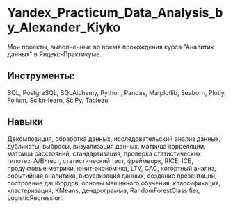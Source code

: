 # Yandex_Practicum_Data_Analysis_by_Alexander_Kiyko
Мои проекты, выполненные во время прохождения курса "Аналитик данных" в Яндекс-Практикуме.

## Инструменты:         
SQL, PostgreSQL, SQLAlchemy, Python, Pandas, Matplotlib, Seaborn, Plotly, Folium, Scikit-learn, SciPy, Tableau.

## Навыки
Декомпозиция, обработка данных, исследовательский анализ данных, дубликаты, выбросы, визуализация данных, матрица корреляций, матрица расстояний, стандартизация, проверка статистических гипотез. A/B-тест, статистический тест, фреймворк, RICE, ICE, продуктовые метрики, юнит-экономика, LTV, CAC, когортный анализ, событийная аналитика, визуализация данных, создание презентаций, построение дашбордов, основы машинного обучения, классификация, кластеризация, KMeans, дендрограмма, RandomForestClassifier, LogisticRegression.
